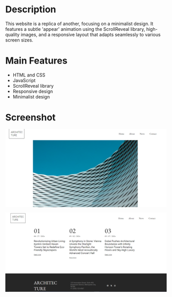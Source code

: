 # Description

This website is a replica of another, focusing on a minimalist design. It features a subtle 'appear' animation 
using the ScrollReveal library, high-quality images, and a responsive layout that adapts seamlessly to various 
screen sizes.

# Main Features
- HTML and CSS
- JavaScript
- ScrollReveal library
- Responsive design
- Minimalist design

# Screenshot

![Screenshot](./screenshot/img-1.PNG)

![Screenshot](./screenshot/img-2.PNG)

